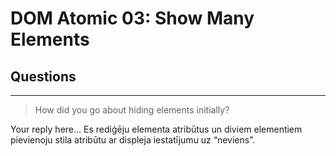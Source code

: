 # DOM Atomic 03: Show Many Elements

## Questions

---

> How did you go about hiding elements initially?

Your reply here...  Es rediģēju elementa atribūtus un diviem elementiem pievienoju stila atribūtu ar displeja iestatījumu uz “neviens”.